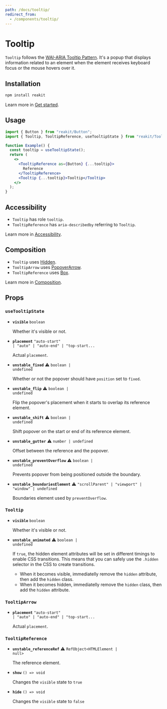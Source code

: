 ```yaml
---
path: /docs/tooltip/
redirect_from:
  - /components/tooltip/
---
```


# Tooltip

`Tooltip` follows the [WAI-ARIA Tooltip Pattern](https://www.w3.org/TR/wai-aria-practices/#tooltip). It's a popup that displays information related to an element when the element receives keyboard focus or the mouse hovers over it.

<carbon-ad></carbon-ad>

## Installation

```sh
npm install reakit
```

Learn more in [Get started](/docs/get-started/).

## Usage

```jsx
import { Button } from "reakit/Button";
import { Tooltip, TooltipReference, useTooltipState } from "reakit/Tooltip";

function Example() {
  const tooltip = useTooltipState();
  return (
    <>
      <TooltipReference as={Button} {...tooltip}>
        Reference
      </TooltipReference>
      <Tooltip {...tooltip}>Tooltip</Tooltip>
    </>
  );
}
```

## Accessibility

- `Tooltip` has role `tooltip`.
- `TooltipReference` has `aria-describedby` referring to `Tooltip`.

Learn more in [Accessibility](/docs/accessibility/).

## Composition

- `Tooltip` uses [Hidden](/docs/hidden/).
- `TooltipArrow` uses [PopoverArrow](/docs/popover/).
- `TooltipReference` uses [Box](/docs/box/).

Learn more in [Composition](/docs/composition/#props-hooks).

## Props

<!-- Automatically generated -->

### `useTooltipState`

- **`visible`**
  <code>boolean</code>

  Whether it's visible or not.

- **`placement`**
  <code title="&#34;auto-start&#34; | &#34;auto&#34; | &#34;auto-end&#34; | &#34;top-start&#34; | &#34;top&#34; | &#34;top-end&#34; | &#34;right-start&#34; | &#34;right&#34; | &#34;right-end&#34; | &#34;bottom-end&#34; | &#34;bottom&#34; | &#34;bottom-start&#34; | &#34;left-end&#34; | &#34;left&#34; | &#34;left-start&#34;">&#34;auto-start&#34; | &#34;auto&#34; | &#34;auto-end&#34; | &#34;top-start...</code>

  Actual `placement`.

- **`unstable_fixed`** <span title="Experimental">⚠️</span>
  <code>boolean | undefined</code>

  Whether or not the popover should have `position` set to `fixed`.

- **`unstable_flip`** <span title="Experimental">⚠️</span>
  <code>boolean | undefined</code>

  Flip the popover's placement when it starts to overlap its reference
element.

- **`unstable_shift`** <span title="Experimental">⚠️</span>
  <code>boolean | undefined</code>

  Shift popover on the start or end of its reference element.

- **`unstable_gutter`** <span title="Experimental">⚠️</span>
  <code>number | undefined</code>

  Offset between the reference and the popover.

- **`unstable_preventOverflow`** <span title="Experimental">⚠️</span>
  <code>boolean | undefined</code>

  Prevents popover from being positioned outside the boundary.

- **`unstable_boundariesElement`** <span title="Experimental">⚠️</span>
  <code>&#34;scrollParent&#34; | &#34;viewport&#34; | &#34;window&#34; | undefined</code>

  Boundaries element used by `preventOverflow`.

### `Tooltip`

- **`visible`**
  <code>boolean</code>

  Whether it's visible or not.

- **`unstable_animated`** <span title="Experimental">⚠️</span>
  <code>boolean | undefined</code>

  If `true`, the hidden element attributes will be set in different
timings to enable CSS transitions. This means that you can safely use the `.hidden` selector in the CSS to
create transitions.
  - When it becomes visible, immediatelly remove the `hidden` attribute,
then add the `hidden` class.
  - When it becomes hidden, immediatelly remove the `hidden` class, then
add the `hidden` attribute.

### `TooltipArrow`

- **`placement`**
  <code title="&#34;auto-start&#34; | &#34;auto&#34; | &#34;auto-end&#34; | &#34;top-start&#34; | &#34;top&#34; | &#34;top-end&#34; | &#34;right-start&#34; | &#34;right&#34; | &#34;right-end&#34; | &#34;bottom-end&#34; | &#34;bottom&#34; | &#34;bottom-start&#34; | &#34;left-end&#34; | &#34;left&#34; | &#34;left-start&#34;">&#34;auto-start&#34; | &#34;auto&#34; | &#34;auto-end&#34; | &#34;top-start...</code>

  Actual `placement`.

### `TooltipReference`

- **`unstable_referenceRef`** <span title="Experimental">⚠️</span>
  <code>RefObject&#60;HTMLElement | null&#62;</code>

  The reference element.

- **`show`**
  <code>() =&#62; void</code>

  Changes the `visible` state to `true`

- **`hide`**
  <code>() =&#62; void</code>

  Changes the `visible` state to `false`
